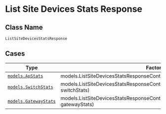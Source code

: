 
# List Site Devices Stats Response

## Class Name

`ListSiteDevicesStatsResponse`

## Cases

| Type | Factory Method |
|  --- | --- |
| [`models.ApStats`](../../../doc/models/ap-stats.md) | models.ListSiteDevicesStatsResponseContainer.FromApStats(models.ApStats apStats) |
| [`models.SwitchStats`](../../../doc/models/switch-stats.md) | models.ListSiteDevicesStatsResponseContainer.FromSwitchStats(models.SwitchStats switchStats) |
| [`models.GatewayStats`](../../../doc/models/gateway-stats.md) | models.ListSiteDevicesStatsResponseContainer.FromGatewayStats(models.GatewayStats gatewayStats) |

